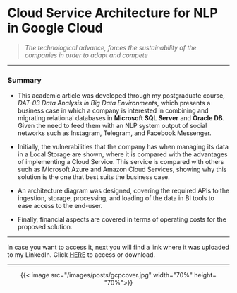 # Cloud Service Architecture for NLP in Google Cloud


> <i>The technological advance, forces the sustainability of the companies in order to adapt and compete</i>

---

### Summary

- This academic article was developed through my postgraduate course, <i>DAT-03 Data Analysis in Big Data Environments</i>, which presents a business case in which a company is interested in combining and migrating relational databases in <b>Microsoft SQL Server</b> and <b>Oracle DB</b>. Given the need to feed them with an NLP system output of social networks such as Instagram, Telegram, and Facebook Messenger.

- Initially, the vulnerabilities that the company has when managing its data in a Local Storage are shown, where it is compared with the advantages of implementing a Cloud Service. This service is compared with others such as Microsoft Azure and Amazon Cloud Services, showing why this solution is the one that best suits the business case.

- An architecture diagram was designed, covering the required APIs to the ingestion, storage, processing, and loading of the data in BI tools to ease access to the end-user.

- Finally, financial aspects are covered in terms of operating costs for the proposed solution.

---

In case you want to access it, next you will find a link where it was uploaded to my LinkedIn. Click <a href="https://www.linkedin.com/in/robguilarr/detail/overlay-view/urn:li:fsd_profileTreasuryMedia:(ACoAACSsDBsBM7H-Q5Tz9-WYWvdrkSDSIqbUdms,1635470233111)/">HERE</a> to access or download.

---

<p align=center>
    {{< image src="/images/posts/gcpcover.jpg" width="70%" height= "70%">}}
</p>

